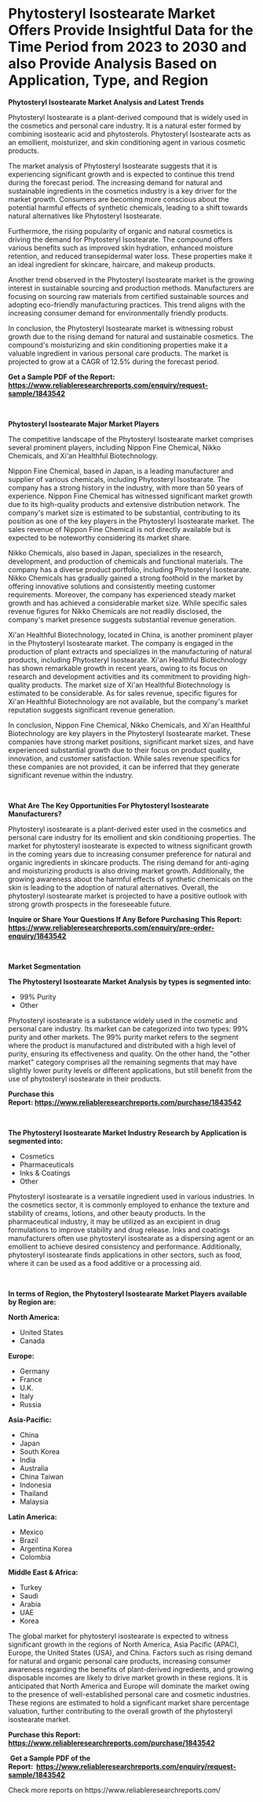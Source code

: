 <p><h1>Phytosteryl Isostearate Market Offers Provide Insightful Data for the Time Period from 2023 to 2030 and also Provide Analysis Based on Application, Type, and Region</h1></p><p><strong>Phytosteryl Isostearate Market Analysis and Latest Trends</strong></p>
<p><p>Phytosteryl Isostearate is a plant-derived compound that is widely used in the cosmetics and personal care industry. It is a natural ester formed by combining isostearic acid and phytosterols. Phytosteryl Isostearate acts as an emollient, moisturizer, and skin conditioning agent in various cosmetic products.</p><p>The market analysis of Phytosteryl Isostearate suggests that it is experiencing significant growth and is expected to continue this trend during the forecast period. The increasing demand for natural and sustainable ingredients in the cosmetics industry is a key driver for the market growth. Consumers are becoming more conscious about the potential harmful effects of synthetic chemicals, leading to a shift towards natural alternatives like Phytosteryl Isostearate.</p><p>Furthermore, the rising popularity of organic and natural cosmetics is driving the demand for Phytosteryl Isostearate. The compound offers various benefits such as improved skin hydration, enhanced moisture retention, and reduced transepidermal water loss. These properties make it an ideal ingredient for skincare, haircare, and makeup products.</p><p>Another trend observed in the Phytosteryl Isostearate market is the growing interest in sustainable sourcing and production methods. Manufacturers are focusing on sourcing raw materials from certified sustainable sources and adopting eco-friendly manufacturing practices. This trend aligns with the increasing consumer demand for environmentally friendly products.</p><p>In conclusion, the Phytosteryl Isostearate market is witnessing robust growth due to the rising demand for natural and sustainable cosmetics. The compound's moisturizing and skin conditioning properties make it a valuable ingredient in various personal care products. The market is projected to grow at a CAGR of 12.5% during the forecast period.</p></p>
<p><strong>Get a Sample PDF of the Report:&nbsp; <a href="https://www.reliableresearchreports.com/enquiry/request-sample/1843542">https://www.reliableresearchreports.com/enquiry/request-sample/1843542</a></strong></p>
<p>&nbsp;</p>
<p><strong>Phytosteryl Isostearate Major Market Players</strong></p>
<p><p>The competitive landscape of the Phytosteryl Isostearate market comprises several prominent players, including Nippon Fine Chemical, Nikko Chemicals, and Xi'an Healthful Biotechnology. </p><p>Nippon Fine Chemical, based in Japan, is a leading manufacturer and supplier of various chemicals, including Phytosteryl Isostearate. The company has a strong history in the industry, with more than 50 years of experience. Nippon Fine Chemical has witnessed significant market growth due to its high-quality products and extensive distribution network. The company's market size is estimated to be substantial, contributing to its position as one of the key players in the Phytosteryl Isostearate market. The sales revenue of Nippon Fine Chemical is not directly available but is expected to be noteworthy considering its market share.</p><p>Nikko Chemicals, also based in Japan, specializes in the research, development, and production of chemicals and functional materials. The company has a diverse product portfolio, including Phytosteryl Isostearate. Nikko Chemicals has gradually gained a strong foothold in the market by offering innovative solutions and consistently meeting customer requirements. Moreover, the company has experienced steady market growth and has achieved a considerable market size. While specific sales revenue figures for Nikko Chemicals are not readily disclosed, the company's market presence suggests substantial revenue generation.</p><p>Xi'an Healthful Biotechnology, located in China, is another prominent player in the Phytosteryl Isostearate market. The company is engaged in the production of plant extracts and specializes in the manufacturing of natural products, including Phytosteryl Isostearate. Xi'an Healthful Biotechnology has shown remarkable growth in recent years, owing to its focus on research and development activities and its commitment to providing high-quality products. The market size of Xi'an Healthful Biotechnology is estimated to be considerable. As for sales revenue, specific figures for Xi'an Healthful Biotechnology are not available, but the company's market reputation suggests significant revenue generation.</p><p>In conclusion, Nippon Fine Chemical, Nikko Chemicals, and Xi'an Healthful Biotechnology are key players in the Phytosteryl Isostearate market. These companies have strong market positions, significant market sizes, and have experienced substantial growth due to their focus on product quality, innovation, and customer satisfaction. While sales revenue specifics for these companies are not provided, it can be inferred that they generate significant revenue within the industry.</p></p>
<p>&nbsp;</p>
<p><strong>What Are The Key Opportunities For Phytosteryl Isostearate Manufacturers?</strong></p>
<p><p>Phytosteryl isostearate is a plant-derived ester used in the cosmetics and personal care industry for its emollient and skin conditioning properties. The market for phytosteryl isostearate is expected to witness significant growth in the coming years due to increasing consumer preference for natural and organic ingredients in skincare products. The rising demand for anti-aging and moisturizing products is also driving market growth. Additionally, the growing awareness about the harmful effects of synthetic chemicals on the skin is leading to the adoption of natural alternatives. Overall, the phytosteryl isostearate market is projected to have a positive outlook with strong growth prospects in the foreseeable future.</p></p>
<p><strong>Inquire or Share Your Questions If Any Before Purchasing This Report: <a href="https://www.reliableresearchreports.com/enquiry/pre-order-enquiry/1843542">https://www.reliableresearchreports.com/enquiry/pre-order-enquiry/1843542</a></strong></p>
<p>&nbsp;</p>
<p><strong>Market Segmentation</strong></p>
<p><strong>The Phytosteryl Isostearate Market Analysis by types is segmented into:</strong></p>
<p><ul><li>99% Purity</li><li>Other</li></ul></p>
<p><p>Phytosteryl isostearate is a substance widely used in the cosmetic and personal care industry. Its market can be categorized into two types: 99% purity and other markets. The 99% purity market refers to the segment where the product is manufactured and distributed with a high level of purity, ensuring its effectiveness and quality. On the other hand, the "other market" category comprises all the remaining segments that may have slightly lower purity levels or different applications, but still benefit from the use of phytosteryl isostearate in their products.</p></p>
<p><strong>Purchase this Report:&nbsp;<a href="https://www.reliableresearchreports.com/purchase/1843542">https://www.reliableresearchreports.com/purchase/1843542</a></strong></p>
<p>&nbsp;</p>
<p><strong>The Phytosteryl Isostearate Market Industry Research by Application is segmented into:</strong></p>
<p><ul><li>Cosmetics</li><li>Pharmaceuticals</li><li>Inks & Coatings</li><li>Other</li></ul></p>
<p><p>Phytosteryl isostearate is a versatile ingredient used in various industries. In the cosmetics sector, it is commonly employed to enhance the texture and stability of creams, lotions, and other beauty products. In the pharmaceutical industry, it may be utilized as an excipient in drug formulations to improve stability and drug release. Inks and coatings manufacturers often use phytosteryl isostearate as a dispersing agent or an emollient to achieve desired consistency and performance. Additionally, phytosteryl isostearate finds applications in other sectors, such as food, where it can be used as a food additive or a processing aid.</p></p>
<p>&nbsp;</p>
<p><strong>In terms of Region, the Phytosteryl Isostearate Market Players available by Region are:</strong></p>
<p>
    <p> <strong> North America: </strong>
        <ul>
            <li>United States</li>
            <li>Canada</li>
        </ul>
        </p> 
    <p> <strong> Europe: </strong>
        <ul>
            <li>Germany</li>
            <li>France</li>
            <li>U.K.</li>
            <li>Italy</li>
            <li>Russia</li>
        </ul>
        </p> 
    <p> <strong> Asia-Pacific: </strong>
        <ul>
            <li>China</li>
            <li>Japan</li>
            <li>South Korea</li>
            <li>India</li>
            <li>Australia</li>
            <li>China Taiwan</li>
            <li>Indonesia</li>
            <li>Thailand</li>
            <li>Malaysia</li>
        </ul>
        </p> 
    <p> <strong> Latin America: </strong>
        <ul>
            <li>Mexico</li>
            <li>Brazil</li>
            <li>Argentina Korea</li>
            <li>Colombia</li>
        </ul>
        </p> 
    <p> <strong> Middle East & Africa: </strong>
        <ul>
            <li>Turkey</li>
            <li>Saudi</li>
            <li>Arabia</li>
            <li>UAE</li>
            <li>Korea</li>
        </ul>
    </p>
    </p>
<p><p>The global market for phytosteryl isostearate is expected to witness significant growth in the regions of North America, Asia Pacific (APAC), Europe, the United States (USA), and China. Factors such as rising demand for natural and organic personal care products, increasing consumer awareness regarding the benefits of plant-derived ingredients, and growing disposable incomes are likely to drive market growth in these regions. It is anticipated that North America and Europe will dominate the market owing to the presence of well-established personal care and cosmetic industries. These regions are estimated to hold a significant market share percentage valuation, further contributing to the overall growth of the phytosteryl isostearate market.</p></p>
<p><strong>Purchase this Report: <a href="https://www.reliableresearchreports.com/purchase/1843542">https://www.reliableresearchreports.com/purchase/1843542</a></strong></p>
<p>&nbsp;<strong>Get a Sample PDF of the Report:&nbsp;&nbsp;<a href="https://www.reliableresearchreports.com/enquiry/request-sample/1843542">https://www.reliableresearchreports.com/enquiry/request-sample/1843542</a></strong></p>
<p><strong></strong></p>
<p>Check more reports on https://www.reliableresearchreports.com/</p>